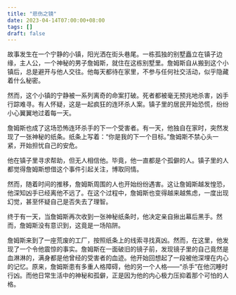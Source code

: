 ```yaml
---
title: "悲伤之镜"
date: 2023-04-14T07:00:00+08:00
tags: []
draft: false
---
```


故事发生在一个宁静的小镇，阳光洒在街头巷尾。一栋孤独的别墅矗立在镇子边缘，主人公，一个神秘的男子詹姆斯，就住在这栋别墅里。詹姆斯自从搬到这个小镇后，总是避开与他人交往。他每天都待在家里，不参与任何社交活动，似乎隐藏着什么秘密。

然而，这个小镇的宁静被一系列离奇的命案打破。死者都被毫无预兆地杀害，凶手行踪难寻。有人怀疑，这是一起疯狂的连环杀人案。镇子里的居民开始恐慌，纷纷小心翼翼地过着每一天。

詹姆斯也成了这场恐怖连环杀手的下一个受害者。有一天，他独自在家时，突然发现了一张神秘的纸条。纸条上写着：“你是我的下一个目标。”詹姆斯不禁心头一紧，开始担忧自己的安危。

他在镇子里寻求帮助，但无人相信他。毕竟，他一直都是个孤僻的人。镇子里的人都觉得詹姆斯想借这个事件引起关注，博取同情。

然而，随着时间的推移，詹姆斯周围的人也开始纷纷遇害。这让詹姆斯越发惶恐，他深知凶手已经离他不远了。在这个过程中，詹姆斯也变得越来越焦虑，一度出现幻觉，甚至怀疑自己是否失去了理智。

终于有一天，当詹姆斯再次收到一张神秘纸条时，他决定亲自揪出幕后黑手。然而，詹姆斯没有意识到，这竟是一场陷阱。

詹姆斯来到了一座荒废的工厂，按照纸条上的线索寻找真凶。然而，在这里，他发现了一个令他震惊的事实。詹姆斯在一面破旧的镜子前，发现镜子里的自己竟然是血淋淋的，满身都是他曾经的受害者的血迹。他开始回想起了一段被他深埋在内心的记忆。原来，詹姆斯患有多重人格障碍，他的另一个人格——“杀手”在他沉睡时行凶。而他日常生活中的神秘和孤僻，正是因为他的内心极力压抑着那个可怕的人格。